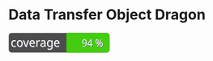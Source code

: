 # Data Transfer Object Dragon

[![Test Coverage](https://raw.githubusercontent.com/MatthewCrankshaw/DtoDragon/master/badge-coverage.svg)](https://packagist.org/packages/matthewcrankshaw/dto-dragon)

